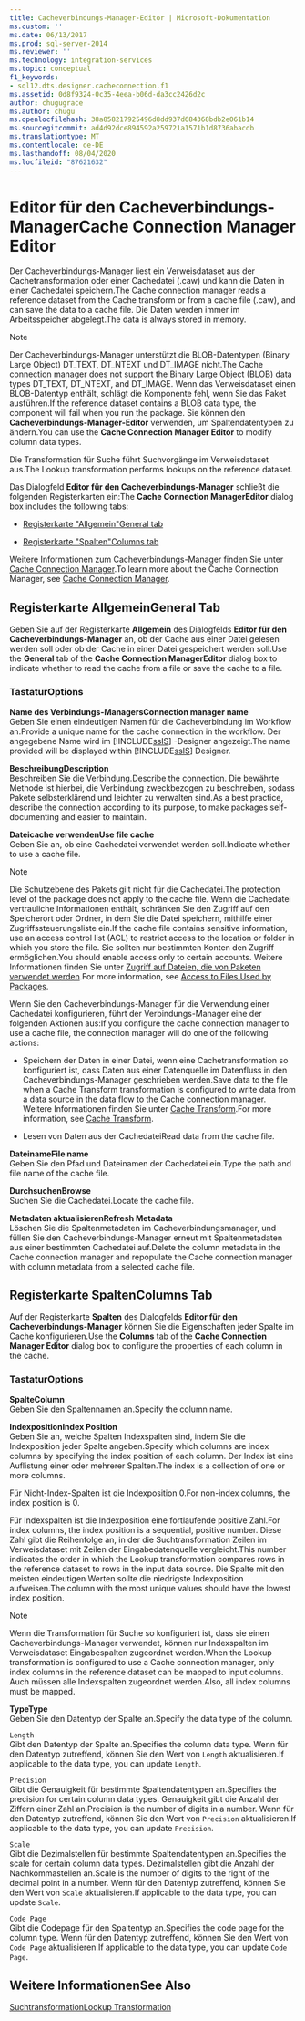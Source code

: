 ```yaml
---
title: Cacheverbindungs-Manager-Editor | Microsoft-Dokumentation
ms.custom: ''
ms.date: 06/13/2017
ms.prod: sql-server-2014
ms.reviewer: ''
ms.technology: integration-services
ms.topic: conceptual
f1_keywords:
- sql12.dts.designer.cacheconnection.f1
ms.assetid: 0d8f9324-0c35-4eea-b06d-da3cc2426d2c
author: chugugrace
ms.author: chugu
ms.openlocfilehash: 38a858217925496d8dd937d684368bdb2e061b14
ms.sourcegitcommit: ad4d92dce894592a259721a1571b1d8736abacdb
ms.translationtype: MT
ms.contentlocale: de-DE
ms.lasthandoff: 08/04/2020
ms.locfileid: "87621632"
---
```

# <a name="cache-connection-manager-editor"></a><span data-ttu-id="38343-102">Editor für den Cacheverbindungs-Manager</span><span class="sxs-lookup"><span data-stu-id="38343-102">Cache Connection Manager Editor</span></span>
  <span data-ttu-id="38343-103">Der Cacheverbindungs-Manager liest ein Verweisdataset aus der Cachetransformation oder einer Cachedatei (.caw) und kann die Daten in einer Cachedatei speichern.</span><span class="sxs-lookup"><span data-stu-id="38343-103">The Cache connection manager reads a reference dataset from the Cache transform or from a cache file (.caw), and can save the data to a cache file.</span></span> <span data-ttu-id="38343-104">Die Daten werden immer im Arbeitsspeicher abgelegt.</span><span class="sxs-lookup"><span data-stu-id="38343-104">The data is always stored in memory.</span></span>  
  
> [!NOTE]  
>  <span data-ttu-id="38343-105">Der Cacheverbindungs-Manager unterstützt die BLOB-Datentypen (Binary Large Object) DT_TEXT, DT_NTEXT und DT_IMAGE nicht.</span><span class="sxs-lookup"><span data-stu-id="38343-105">The Cache connection manager does not support the Binary Large Object (BLOB) data types DT_TEXT, DT_NTEXT, and DT_IMAGE.</span></span> <span data-ttu-id="38343-106">Wenn das Verweisdataset einen BLOB-Datentyp enthält, schlägt die Komponente fehl, wenn Sie das Paket ausführen.</span><span class="sxs-lookup"><span data-stu-id="38343-106">If the reference dataset contains a BLOB data type, the component will fail when you run the package.</span></span> <span data-ttu-id="38343-107">Sie können den **Cacheverbindungs-Manager-Editor** verwenden, um Spaltendatentypen zu ändern.</span><span class="sxs-lookup"><span data-stu-id="38343-107">You can use the **Cache Connection Manager Editor** to modify column data types.</span></span>  
  
 <span data-ttu-id="38343-108">Die Transformation für Suche führt Suchvorgänge im Verweisdataset aus.</span><span class="sxs-lookup"><span data-stu-id="38343-108">The Lookup transformation performs lookups on the reference dataset.</span></span>  
  
 <span data-ttu-id="38343-109">Das Dialogfeld **Editor für den Cacheverbindungs-Manager** schließt die folgenden Registerkarten ein:</span><span class="sxs-lookup"><span data-stu-id="38343-109">The **Cache Connection ManagerEditor** dialog box includes the following tabs:</span></span>  
  
-   [<span data-ttu-id="38343-110">Registerkarte "Allgemein"</span><span class="sxs-lookup"><span data-stu-id="38343-110">General tab</span></span>](#generaltab)  
  
-   [<span data-ttu-id="38343-111">Registerkarte "Spalten"</span><span class="sxs-lookup"><span data-stu-id="38343-111">Columns tab</span></span>](#columnstab)  
  
 <span data-ttu-id="38343-112">Weitere Informationen zum Cacheverbindungs-Manager finden Sie unter [Cache Connection Manager](connection-manager/cache-connection-manager.md).</span><span class="sxs-lookup"><span data-stu-id="38343-112">To learn more about the Cache Connection Manager, see [Cache Connection Manager](connection-manager/cache-connection-manager.md).</span></span>  
  
##  <a name="general-tab"></a><a name="generaltab"></a><span data-ttu-id="38343-113">Registerkarte Allgemein</span><span class="sxs-lookup"><span data-stu-id="38343-113">General Tab</span></span>  
 <span data-ttu-id="38343-114">Geben Sie auf der Registerkarte **Allgemein** des Dialogfelds **Editor für den Cacheverbindungs-Manager** an, ob der Cache aus einer Datei gelesen werden soll oder ob der Cache in einer Datei gespeichert werden soll.</span><span class="sxs-lookup"><span data-stu-id="38343-114">Use the **General** tab of the **Cache Connection ManagerEditor** dialog box to indicate whether to read the cache from a file or save the cache to a file.</span></span>  
  
### <a name="options"></a><span data-ttu-id="38343-115">Tastatur</span><span class="sxs-lookup"><span data-stu-id="38343-115">Options</span></span>  
 <span data-ttu-id="38343-116">**Name des Verbindungs-Managers**</span><span class="sxs-lookup"><span data-stu-id="38343-116">**Connection manager name**</span></span>  
 <span data-ttu-id="38343-117">Geben Sie einen eindeutigen Namen für die Cacheverbindung im Workflow an.</span><span class="sxs-lookup"><span data-stu-id="38343-117">Provide a unique name for the cache connection in the workflow.</span></span> <span data-ttu-id="38343-118">Der angegebene Name wird im [!INCLUDE[ssIS](../includes/ssis-md.md)] -Designer angezeigt.</span><span class="sxs-lookup"><span data-stu-id="38343-118">The name provided will be displayed within [!INCLUDE[ssIS](../includes/ssis-md.md)] Designer.</span></span>  
  
 <span data-ttu-id="38343-119">**Beschreibung**</span><span class="sxs-lookup"><span data-stu-id="38343-119">**Description**</span></span>  
 <span data-ttu-id="38343-120">Beschreiben Sie die Verbindung.</span><span class="sxs-lookup"><span data-stu-id="38343-120">Describe the connection.</span></span> <span data-ttu-id="38343-121">Die bewährte Methode ist hierbei, die Verbindung zweckbezogen zu beschreiben, sodass Pakete selbsterklärend und leichter zu verwalten sind.</span><span class="sxs-lookup"><span data-stu-id="38343-121">As a best practice, describe the connection according to its purpose, to make packages self-documenting and easier to maintain.</span></span>  
  
 <span data-ttu-id="38343-122">**Dateicache verwenden**</span><span class="sxs-lookup"><span data-stu-id="38343-122">**Use file cache**</span></span>  
 <span data-ttu-id="38343-123">Geben Sie an, ob eine Cachedatei verwendet werden soll.</span><span class="sxs-lookup"><span data-stu-id="38343-123">Indicate whether to use a cache file.</span></span>  
  
> [!NOTE]  
>  <span data-ttu-id="38343-124">Die Schutzebene des Pakets gilt nicht für die Cachedatei.</span><span class="sxs-lookup"><span data-stu-id="38343-124">The protection level of the package does not apply to the cache file.</span></span> <span data-ttu-id="38343-125">Wenn die Cachedatei vertrauliche Informationen enthält, schränken Sie den Zugriff auf den Speicherort oder Ordner, in dem Sie die Datei speichern, mithilfe einer Zugriffssteuerungsliste ein.</span><span class="sxs-lookup"><span data-stu-id="38343-125">If the cache file contains sensitive information, use an access control list (ACL) to restrict access to the location or folder in which you store the file.</span></span> <span data-ttu-id="38343-126">Sie sollten nur bestimmten Konten den Zugriff ermöglichen.</span><span class="sxs-lookup"><span data-stu-id="38343-126">You should enable access only to certain accounts.</span></span> <span data-ttu-id="38343-127">Weitere Informationen finden Sie unter [Zugriff auf Dateien, die von Paketen verwendet werden](../../2014/integration-services/access-to-files-used-by-packages.md).</span><span class="sxs-lookup"><span data-stu-id="38343-127">For more information, see [Access to Files Used by Packages](../../2014/integration-services/access-to-files-used-by-packages.md).</span></span>  
  
 <span data-ttu-id="38343-128">Wenn Sie den Cacheverbindungs-Manager für die Verwendung einer Cachedatei konfigurieren, führt der Verbindungs-Manager eine der folgenden Aktionen aus:</span><span class="sxs-lookup"><span data-stu-id="38343-128">If you configure the cache connection manager to use a cache file, the connection manager will do one of the following actions:</span></span>  
  
-   <span data-ttu-id="38343-129">Speichern der Daten in einer Datei, wenn eine Cachetransformation so konfiguriert ist, dass Daten aus einer Datenquelle im Datenfluss in den Cacheverbindungs-Manager geschrieben werden.</span><span class="sxs-lookup"><span data-stu-id="38343-129">Save data to the file when a Cache Transform transformation is configured to write data from a data source in the data flow to the Cache connection manager.</span></span> <span data-ttu-id="38343-130">Weitere Informationen finden Sie unter [Cache Transform](data-flow/transformations/cache-transform.md).</span><span class="sxs-lookup"><span data-stu-id="38343-130">For more information, see [Cache Transform](data-flow/transformations/cache-transform.md).</span></span>  
  
-   <span data-ttu-id="38343-131">Lesen von Daten aus der Cachedatei</span><span class="sxs-lookup"><span data-stu-id="38343-131">Read data from the cache file.</span></span>  
  
 <span data-ttu-id="38343-132">**Dateiname**</span><span class="sxs-lookup"><span data-stu-id="38343-132">**File name**</span></span>  
 <span data-ttu-id="38343-133">Geben Sie den Pfad und Dateinamen der Cachedatei ein.</span><span class="sxs-lookup"><span data-stu-id="38343-133">Type the path and file name of the cache file.</span></span>  
  
 <span data-ttu-id="38343-134">**Durchsuchen**</span><span class="sxs-lookup"><span data-stu-id="38343-134">**Browse**</span></span>  
 <span data-ttu-id="38343-135">Suchen Sie die Cachedatei.</span><span class="sxs-lookup"><span data-stu-id="38343-135">Locate the cache file.</span></span>  
  
 <span data-ttu-id="38343-136">**Metadaten aktualisieren**</span><span class="sxs-lookup"><span data-stu-id="38343-136">**Refresh Metadata**</span></span>  
 <span data-ttu-id="38343-137">Löschen Sie die Spaltenmetadaten im Cacheverbindungsmanager, und füllen Sie den Cacheverbindungs-Manager erneut mit Spaltenmetadaten aus einer bestimmten Cachedatei auf.</span><span class="sxs-lookup"><span data-stu-id="38343-137">Delete the column metadata in the Cache connection manager and repopulate the Cache connection manager with column metadata from a selected cache file.</span></span>  
  
##  <a name="columns-tab"></a><a name="columnstab"></a><span data-ttu-id="38343-138">Registerkarte Spalten</span><span class="sxs-lookup"><span data-stu-id="38343-138">Columns Tab</span></span>  
 <span data-ttu-id="38343-139">Auf der Registerkarte **Spalten** des Dialogfelds **Editor für den Cacheverbindungs-Manager** können Sie die Eigenschaften jeder Spalte im Cache konfigurieren.</span><span class="sxs-lookup"><span data-stu-id="38343-139">Use the **Columns** tab of the **Cache Connection Manager Editor** dialog box to configure the properties of each column in the cache.</span></span>  
  
### <a name="options"></a><span data-ttu-id="38343-140">Tastatur</span><span class="sxs-lookup"><span data-stu-id="38343-140">Options</span></span>  
 <span data-ttu-id="38343-141">**Spalte**</span><span class="sxs-lookup"><span data-stu-id="38343-141">**Column**</span></span>  
 <span data-ttu-id="38343-142">Geben Sie den Spaltennamen an.</span><span class="sxs-lookup"><span data-stu-id="38343-142">Specify the column name.</span></span>  
  
 <span data-ttu-id="38343-143">**Indexposition**</span><span class="sxs-lookup"><span data-stu-id="38343-143">**Index Position**</span></span>  
 <span data-ttu-id="38343-144">Geben Sie an, welche Spalten Indexspalten sind, indem Sie die Indexposition jeder Spalte angeben.</span><span class="sxs-lookup"><span data-stu-id="38343-144">Specify which columns are index columns by specifying the index position of each column.</span></span> <span data-ttu-id="38343-145">Der Index ist eine Auflistung einer oder mehrerer Spalten.</span><span class="sxs-lookup"><span data-stu-id="38343-145">The index is a collection of one or more columns.</span></span>  
  
 <span data-ttu-id="38343-146">Für Nicht-Index-Spalten ist die Indexposition 0.</span><span class="sxs-lookup"><span data-stu-id="38343-146">For non-index columns, the index position is 0.</span></span>  
  
 <span data-ttu-id="38343-147">Für Indexspalten ist die Indexposition eine fortlaufende positive Zahl.</span><span class="sxs-lookup"><span data-stu-id="38343-147">For index columns, the index position is a sequential, positive number.</span></span> <span data-ttu-id="38343-148">Diese Zahl gibt die Reihenfolge an, in der die Suchtransformation Zeilen im Verweisdataset mit Zeilen der Eingabedatenquelle vergleicht.</span><span class="sxs-lookup"><span data-stu-id="38343-148">This number indicates the order in which the Lookup transformation compares rows in the reference dataset to rows in the input data source.</span></span> <span data-ttu-id="38343-149">Die Spalte mit den meisten eindeutigen Werten sollte die niedrigste Indexposition aufweisen.</span><span class="sxs-lookup"><span data-stu-id="38343-149">The column with the most unique values should have the lowest index position.</span></span>  
  
> [!NOTE]  
>  <span data-ttu-id="38343-150">Wenn die Transformation für Suche so konfiguriert ist, dass sie einen Cacheverbindungs-Manager verwendet, können nur Indexspalten im Verweisdataset Eingabespalten zugeordnet werden.</span><span class="sxs-lookup"><span data-stu-id="38343-150">When the Lookup transformation is configured to use a Cache connection manager, only index columns in the reference dataset can be mapped to input columns.</span></span> <span data-ttu-id="38343-151">Auch müssen alle Indexspalten zugeordnet werden.</span><span class="sxs-lookup"><span data-stu-id="38343-151">Also, all index columns must be mapped.</span></span>  
  
 <span data-ttu-id="38343-152">**Type**</span><span class="sxs-lookup"><span data-stu-id="38343-152">**Type**</span></span>  
 <span data-ttu-id="38343-153">Geben Sie den Datentyp der Spalte an.</span><span class="sxs-lookup"><span data-stu-id="38343-153">Specify the data type of the column.</span></span>  
  
 `Length`  
 <span data-ttu-id="38343-154">Gibt den Datentyp der Spalte an.</span><span class="sxs-lookup"><span data-stu-id="38343-154">Specifies the column data type.</span></span> <span data-ttu-id="38343-155">Wenn für den Datentyp zutreffend, können Sie den Wert von `Length` aktualisieren.</span><span class="sxs-lookup"><span data-stu-id="38343-155">If applicable to the data type, you can update `Length`.</span></span>  
  
 `Precision`  
 <span data-ttu-id="38343-156">Gibt die Genauigkeit für bestimmte Spaltendatentypen an.</span><span class="sxs-lookup"><span data-stu-id="38343-156">Specifies the precision for certain column data types.</span></span> <span data-ttu-id="38343-157">Genauigkeit gibt die Anzahl der Ziffern einer Zahl an.</span><span class="sxs-lookup"><span data-stu-id="38343-157">Precision is the number of digits in a number.</span></span> <span data-ttu-id="38343-158">Wenn für den Datentyp zutreffend, können Sie den Wert von `Precision` aktualisieren.</span><span class="sxs-lookup"><span data-stu-id="38343-158">If applicable to the data type, you can update `Precision`.</span></span>  
  
 `Scale`  
 <span data-ttu-id="38343-159">Gibt die Dezimalstellen für bestimmte Spaltendatentypen an.</span><span class="sxs-lookup"><span data-stu-id="38343-159">Specifies the scale for certain column data types.</span></span> <span data-ttu-id="38343-160">Dezimalstellen gibt die Anzahl der Nachkommastellen an.</span><span class="sxs-lookup"><span data-stu-id="38343-160">Scale is the number of digits to the right of the decimal point in a number.</span></span> <span data-ttu-id="38343-161">Wenn für den Datentyp zutreffend, können Sie den Wert von `Scale` aktualisieren.</span><span class="sxs-lookup"><span data-stu-id="38343-161">If applicable to the data type, you can update `Scale`.</span></span>  
  
 `Code Page`  
 <span data-ttu-id="38343-162">Gibt die Codepage für den Spaltentyp an.</span><span class="sxs-lookup"><span data-stu-id="38343-162">Specifies the code page for the column type.</span></span> <span data-ttu-id="38343-163">Wenn für den Datentyp zutreffend, können Sie den Wert von `Code Page` aktualisieren.</span><span class="sxs-lookup"><span data-stu-id="38343-163">If applicable to the data type, you can update `Code Page`.</span></span>  
  
## <a name="see-also"></a><span data-ttu-id="38343-164">Weitere Informationen</span><span class="sxs-lookup"><span data-stu-id="38343-164">See Also</span></span>  
 [<span data-ttu-id="38343-165">Suchtransformation</span><span class="sxs-lookup"><span data-stu-id="38343-165">Lookup Transformation</span></span>](data-flow/transformations/lookup-transformation.md)  
  
  
